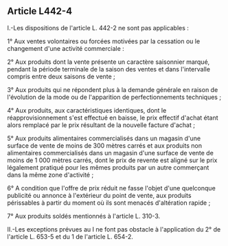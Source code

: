 Article L442-4
----
I.-Les dispositions de l'article L. 442-2 ne sont pas applicables :

1° Aux ventes volontaires ou forcées motivées par la cessation ou le changement
d'une activité commerciale :

2° Aux produits dont la vente présente un caractère saisonnier marqué, pendant
la période terminale de la saison des ventes et dans l'intervalle compris entre
deux saisons de vente ;

3° Aux produits qui ne répondent plus à la demande générale en raison de
l'évolution de la mode ou de l'apparition de perfectionnements techniques ;

4° Aux produits, aux caractéristiques identiques, dont le réapprovisionnement
s'est effectué en baisse, le prix effectif d'achat étant alors remplacé par le
prix résultant de la nouvelle facture d'achat ;

5° Aux produits alimentaires commercialisés dans un magasin d'une surface de
vente de moins de 300 mètres carrés et aux produits non alimentaires
commercialisés dans un magasin d'une surface de vente de moins de 1 000 mètres
carrés, dont le prix de revente est aligné sur le prix légalement pratiqué pour
les mêmes produits par un autre commerçant dans la même zone d'activité ;

6° A condition que l'offre de prix réduit ne fasse l'objet d'une quelconque
publicité ou annonce à l'extérieur du point de vente, aux produits périssables à
partir du moment où ils sont menacés d'altération rapide ;

7° Aux produits soldés mentionnés à l'article L. 310-3.

II.-Les exceptions prévues au I ne font pas obstacle à l'application du 2° de
l'article L. 653-5 et du 1 de l'article L. 654-2.
